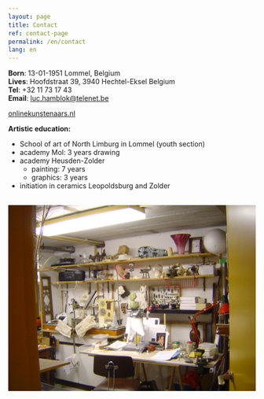 ```yaml
---
layout: page
title: Contact
ref: contact-page
permalink: /en/contact
lang: en
---
```


**Born**: 13-01-1951 Lommel, Belgium  
**Lives**: Hoofdstraat 39, 3940 Hechtel-Eksel Belgium  
**Tel**: +32 11 73 17 43  
**Email**: [luc.hamblok@telenet.be](mailto:luc.hamblok@telenet.be)    

<a href="http://www.onlinekunstenaars.nl/" target="_blank" rel="noopener" rel="noreferrer">onlinekunstenaars.nl</a>  

**Artistic education:**
- School of art of North Limburg in Lommel (youth section)
- academy Mol: 3 years drawing
- academy Heusden-Zolder
  - painting: 7 years
  - graphics: 3 years
- initiation in ceramics Leopoldsburg and Zolder

<br>

<img src="/assets/DSC08551.jpg" width="550" alt="Luc Hamblok" title="Luc Hamblok" align="left"> 
